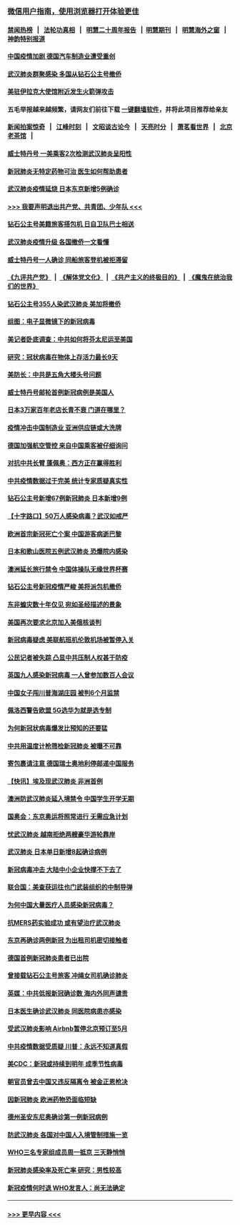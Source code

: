 ### [微信用户指南，使用浏览器打开体验更佳](https://github.com/gfw-breaker/banned-news1/blob/master/indexes/wechat-guide.md?t=0)
#### [禁闻热榜](热点新闻.md?t=0)  &nbsp;&nbsp;|&nbsp;&nbsp; [法轮功真相](https://github.com/gfw-breaker/truth/blob/master/README.md?t=0) &nbsp;&nbsp;|&nbsp;&nbsp; [明慧二十周年报告](https://github.com/gfw-breaker/mh-reports/blob/master/README.md?t=0) &nbsp;&nbsp;|&nbsp;&nbsp;[明慧期刊](https://github.com/gfw-breaker/mh-qikan) &nbsp;&nbsp;|&nbsp;&nbsp; [明慧海外之窗](https://github.com/gfw-breaker/mh-news/blob/master/README.md?t=0) &nbsp;&nbsp;|&nbsp;&nbsp; [神韵特别报道](https://github.com/gfw-breaker/mh-news/blob/master/shenyun.md?t=0)
#### [中国疫情加剧 德国汽车制造业遭受重创](../pages/nsc418/n11873460.md?t=02170233) 
#### [武汉肺炎群聚感染 多国从钻石公主号撤侨](../pages/nsc418/n11873416.md?t=02170233) 
#### [美驻伊拉克大使馆附近发生火箭弹攻击](../pages/nsc418/n11873428.md?t=02170233) 
#### 五毛举报越来越频繁，请网友们前往下载 [一键翻墙软件](https://github.com/gfw-breaker/ssr-accounts)，并将此项目推荐给亲友
#### [新闻拍案惊奇](https://github.com/gfw-breaker/banned-news1/blob/master/pages/link4.md) &nbsp;&nbsp;|&nbsp;&nbsp; [江峰时刻](https://github.com/gfw-breaker/banned-news1/blob/master/pages/link4.md) &nbsp;&nbsp;|&nbsp;&nbsp; [文昭谈古论今](https://github.com/gfw-breaker/banned-news1/blob/master/pages/link4.md) &nbsp;&nbsp;|&nbsp;&nbsp; [天亮时分](https://github.com/gfw-breaker/banned-news1/blob/master/pages/link4.md) &nbsp;&nbsp;|&nbsp;&nbsp; [萧茗看世界](https://github.com/gfw-breaker/banned-news1/blob/master/pages/link4.md) &nbsp;&nbsp;|&nbsp;&nbsp; [北京老茶馆](https://github.com/gfw-breaker/banned-news1/blob/master/pages/link4.md) &nbsp;&nbsp;|&nbsp;&nbsp; 
#### [威士特丹号 一美乘客2次检测武汉肺炎呈阳性](../pages/nsc418/n11873169.md?t=02170233) 
#### [新冠肺炎无特定药物可治 医生如何帮助患者](../pages/nsc418/n11868234.md?t=02170233) 
#### [武汉肺炎疫情延烧 日本东京新增5例确诊](../pages/nsc418/n11873025.md?t=02170233) 
#### [>>> 我要声明退出共产党、共青团、少年队 <<<](https://github.com/begood0513/goodnews/blob/master/quit/letter.md) 
#### [钻石公主号美籍旅客搭包机 日自卫队巴士相送](../pages/nsc418/n11872947.md?t=02170233) 
#### [武汉肺炎疫情升级 各国撤侨一文看懂](../pages/nsc418/n11859313.md?t=02170233) 
#### [威士特丹号一人确诊 同船旅客登机被拒滞留](../pages/nsc418/n11872823.md?t=02170233) 
#### [《九评共产党》](https://github.com/begood0513/9ping.md/blob/master/README.md) &nbsp;|&nbsp; [《解体党文化》](../../../../jtdwh.md/blob/master/README.md)  &nbsp;|&nbsp; [《共产主义的终极目的》](../../../../gczydzjmd.md/blob/master/README.md) &nbsp;|&nbsp; [《魔鬼在统治我们的世界》](../../../../mgztzwmdsj.md/blob/master/README.md) 
#### [钻石公主号355人染武汉肺炎 美加将撤侨](../pages/nsc418/n11872392.md?t=02170233) 
#### [组图：电子显微镜下的新冠病毒](../pages/nsc418/n11872057.md?t=02170233) 
#### [美记者卧底调查：中共如何将芬太尼运至美国](../pages/nsc418/n11871821.md?t=02170233) 
#### [研究：冠状病毒在物体上存活力最长9天](../pages/nsc418/n11871871.md?t=02170233) 
#### [美防长：中共是五角大楼头号问题](../pages/nsc418/n11871768.md?t=02170233) 
#### [威士特丹号邮轮首例新冠病例是美国人](../pages/nsc418/n11871731.md?t=02170233) 
#### [日本3万家百年老店长青不衰 门道在哪里？](../pages/nsc418/n11871670.md?t=02170233) 
#### [疫情冲击中国制造业 亚洲供应链或大洗牌](../pages/nsc418/n11871629.md?t=02170233) 
#### [德国加强航空管控 来自中国乘客被仔细询问](../pages/nsc418/n11871572.md?t=02170233) 
#### [对抗中共长臂 蓬佩奥：西方正在赢得胜利](../pages/nsc418/n11871500.md?t=02170233) 
#### [中共疫情数据过于完美 统计专家质疑真实性](../pages/nsc418/n11870197.md?t=02170233) 
#### [钻石公主号新增67例新冠肺炎 日本新增9例](../pages/nsc418/n11871311.md?t=02170233) 
#### [【十字路口】50万人感染病毒？武汉如戒严](../pages/nsc418/n11870405.md?t=02170233) 
#### [欧洲首宗新冠死亡个案 中国游客病逝巴黎](../pages/nsc418/n11871247.md?t=02170233) 
#### [日本和歌山医院五例武汉肺炎 恐爆院内感染](../pages/nsc418/n11871128.md?t=02170233) 
#### [澳洲延长旅行禁令 中国体操队无缘世界杯赛](../pages/nsc418/n11870446.md?t=02170233) 
#### [钻石公主号新冠疫情严峻 美将派包机撤侨](../pages/nsc418/n11870505.md?t=02170233) 
#### [东非蝗灾数十年仅见 宛如圣经描述的景象](../pages/nsc418/n11870398.md?t=02170233) 
#### [美国再次要求北京加入美俄核谈判](../pages/nsc418/n11870138.md?t=02170233) 
#### [新冠病毒疑虑 美联航班机伦敦机场被暂停入关](../pages/nsc418/n11870015.md?t=02170233) 
#### [公民记者被失踪 凸显中共压制人权甚于防疫](../pages/nsc418/n11870042.md?t=02170233) 
#### [英国九人感染新冠病毒 一人曾参加数百人会议](../pages/nsc418/n11869987.md?t=02170233) 
#### [中国女子闯川普海湖庄园 被判6个月监禁](../pages/nsc418/n11869919.md?t=02170233) 
#### [佩洛西警告欧盟 5G选华为就是选专制](../pages/nsc418/n11869898.md?t=02170233) 
#### [为何新冠状病毒爆发比预知的还要猛](../pages/nsc418/n11869828.md?t=02170233) 
#### [中共用温度计枪筛检新冠肺炎 被曝不可靠](../pages/nsc418/n11869707.md?t=02170233) 
#### [寄包裹请注意 德国瑞士奥地利停邮递中国服务](../pages/nsc418/n11869727.md?t=02170233) 
#### [【快讯】埃及现武汉肺炎 非洲首例](../pages/nsc418/n11869766.md?t=02170233) 
#### [澳洲防武汉肺炎延入境禁令 中国学生开学无期](../pages/nsc418/n11869546.md?t=02170233) 
#### [国奥会：东京奥运将照常进行 无需应急计划](../pages/nsc418/n11869422.md?t=02170233) 
#### [忧武汉肺炎 越南拒绝两艘豪华游轮靠岸](../pages/nsc418/n11867444.md?t=02170233) 
#### [武汉肺炎 日本单日新增8起确诊病例](../pages/nsc418/n11869272.md?t=02170233) 
#### [新冠病毒冲击 大陆中小企业快撑不下去了](../pages/nsc418/n11869259.md?t=02170233) 
#### [联合国：美查获运往也门武装组织的中制导弹](../pages/nsc418/n11868677.md?t=02170233) 
#### [为何中国大量医疗人员感染新冠病毒？](../pages/nsc418/n11869001.md?t=02170233) 
#### [抗MERS药实验成功 或有望治疗武汉肺炎](../pages/nsc418/n11868912.md?t=02170233) 
#### [东京再确诊两例新冠 为出租司机密切接触者](../pages/nsc418/n11868770.md?t=02170233) 
#### [德国首例新冠肺炎患者已出院](../pages/nsc418/n11868714.md?t=02170233) 
#### [曾接载钻石公主号旅客 冲绳女司机确诊肺炎](../pages/nsc418/n11868610.md?t=02170233) 
#### [英媒：中共低报新冠确诊数 海内外同声谴责](../pages/nsc418/n11867421.md?t=02170233) 
#### [日本医生确诊武汉肺炎 同医院病患亦感染](../pages/nsc418/n11867779.md?t=02170233) 
#### [受武汉肺炎影响 Airbnb暂停北京预订至5月](../pages/nsc418/n11867428.md?t=02170233) 
#### [中共疫情数据受质疑 川普：永远不知道真假](../pages/nsc418/n11867195.md?t=02170233) 
#### [美CDC：新冠或持续到明年 成季节性病毒](../pages/nsc418/n11867279.md?t=02170233) 
#### [朝官员曾去中国又违反隔离令 被金正恩枪决](../pages/nsc418/n11867087.md?t=02170233) 
#### [因新冠肺炎 欧洲药物恐面临短缺](../pages/nsc418/n11867036.md?t=02170233) 
#### [德州圣安东尼奥确诊第一例新冠病例](../pages/nsc418/n11867194.md?t=02170233) 
#### [防武汉肺炎 各国对中国人入境管制措施一览](../pages/nsc418/n11838726.md?t=02170233) 
#### [WHO三名专家组成员周一抵京 三天静悄悄](../pages/nsc418/n11866947.md?t=02170233) 
#### [新冠肺炎感染率及死亡率 研究：男性较高](../pages/nsc418/n11866956.md?t=02170233) 
#### [新冠疫情何时退 WHO发言人：尚无法确定](../pages/nsc418/n11866864.md?t=02170233) 

----
#### [ >>> 更早内容 <<< ](../indexes/nsc418-earlier.md)
